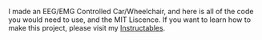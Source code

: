 I made an EEG/EMG Controlled Car/Wheelchair, and here is all of the code you would need to use, and the MIT Liscence. If you want to learn how to make this project, please visit my [Instructables](https://www.instructables.com/Brain-Controlled-Wheelchair-1/).
